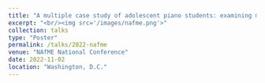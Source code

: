 ```yaml
---
title: "A multiple case study of adolescent piano students: examining motivation through the lens of Interest Development"
excerpt: "<br/><img src='/images/nafme.png'>"
collection: talks
type: "Poster"
permalink: /talks/2022-nafme
venue: "NAfME National Conference"
date: 2022-11-02
location: "Washington, D.C."
---
```

